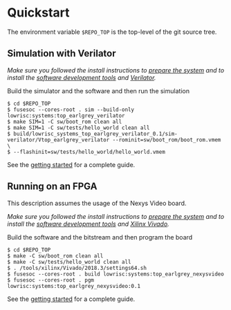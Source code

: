 # Quickstart

The environment variable `$REPO_TOP` is the top-level of the git source tree.

## Simulation with Verilator

_Make sure you followed the install instructions to [prepare the system](install_instructions.md#system-preparation) and to install the [software development tools](install_instructions.md#software-development) and [Verilator](install_instructions.md#verilator)._

Build the simulator and the software and then run the simulation

```console
$ cd $REPO_TOP
$ fusesoc --cores-root . sim --build-only lowrisc:systems:top_earlgrey_verilator
$ make SIM=1 -C sw/boot_rom clean all
$ make SIM=1 -C sw/tests/hello_world clean all
$ build/lowrisc_systems_top_earlgrey_verilator_0.1/sim-verilator/Vtop_earlgrey_verilator --rominit=sw/boot_rom/boot_rom.vmem \
$ --flashinit=sw/tests/hello_world/hello_world.vmem
```

See the [getting started](getting_started_verilator.md) for a complete guide.

## Running on an FPGA

This description assumes the usage of the Nexys Video board.

_Make sure you followed the install instructions to [prepare the system](install_instructions.md#system-preparation) and to install the [software development tools](install_instructions.md#software-development) and [Xilinx Vivado](install_instructions.md#xilinx-vivado)._

Build the software and the bitstream and then program the board

```console
$ cd $REPO_TOP
$ make -C sw/boot_rom clean all
$ make -C sw/tests/hello_world clean all
$ . /tools/xilinx/Vivado/2018.3/settings64.sh
$ fusesoc --cores-root . build lowrisc:systems:top_earlgrey_nexysvideo
$ fusesoc --cores-root . pgm lowrisc:systems:top_earlgrey_nexysvideo:0.1
```

See the [getting started](getting_started_fpga.md) for a complete guide.
